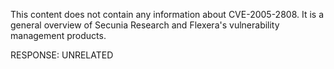 This content does not contain any information about CVE-2005-2808. It is a general overview of Secunia Research and Flexera's vulnerability management products.

RESPONSE: UNRELATED